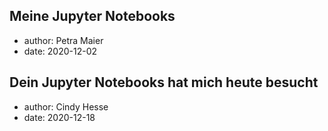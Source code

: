 ## Meine Jupyter Notebooks

- author: Petra Maier
- date: 2020-12-02

## Dein Jupyter Notebooks hat mich heute besucht 

- author: Cindy Hesse
- date: 2020-12-18

